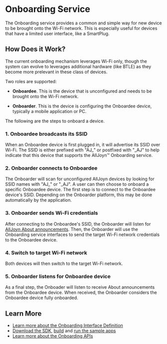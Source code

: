 # Onboarding Service

The Onboarding service provides a common and simple way for new device 
to be brought onto the Wi-Fi network. This is especially useful for
devices that have a limited user interface, like a SmartPlug.

## How Does it Work?

The current onboarding mechanism leverages Wi-Fi only, though the system
can evolve to leverages additional hardware (like BTLE) as they become 
more prelevant in these class of devices.

Two roles are supported:

* **Onboardee**. This is the device that is unconfigured and needs to be
  brought onto the Wi-Fi network.

* **Onboarder**. This is the device is configuring the Onboardee device,
  typically a mobile application or PC.

The following are the steps to onboard a device.

### 1. Onboardee broadcasts its SSID

When an Onboardee device is first plugged in, it will advertise its SSID 
over Wi-Fi. The SSID is either prefixed with "AJ_" or postfixed with "_AJ" 
to help indicate that this device that supports the AllJoyn&trade; Onboarding service.

### 2. Onboarder connects to Onboardee

The Onboarder will scan for unconfigured AllJoyn devices by looking for 
SSID names with "AJ_" or "_AJ". A user can then choose to onboard a specific
Onboardee device. The first step is to connect to the Onboardee device's
SSID. Depending on the Onboarder platform, this may be done
automatically by the application.

### 3. Onboarder sends Wi-Fi credentials

After connecting to the Onboardee's SSID, the Onboarder will listen for
[AllJoyn About announcements][about-announcement]. Then, the Onboarder will
use the Onboarding service interfaces to send the target Wi-Fi network 
credentials to the Onboardee device.

### 4. Switch to target Wi-Fi network

Both devices will then switch to the target Wi-Fi network.

### 5. Onboarder listens for Onboardee device

As a final step, the Onboader will listen to receive About announcements
from the Onboardee device. When received, the Onboarder considers
the Onboardee device fully onboarded.

## Learn More

* [Learn more about the Onboarding Interface Definition][onboarding-interface]
* [Download the SDK][download], [build][build] and 
  [run the sample apps][sample-apps]
* [Learn more about the Onboarding APIs][api-guide]

[about-announcement]: /learn/core/about-announcement
[onboarding-interface]: /learn/base-services/onboarding/interface
[download]: /download
[build]: /develop/building
[sample-apps]: /develop/run-sample-apps/onboarding
[api-guide]: /develop/api-guide/onboarding
